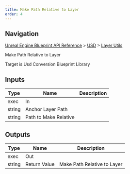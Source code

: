 ```yaml
---
title: Make Path Relative to Layer
order: 4
---
```

## Navigation

[Unreal Engine Blueprint API Reference](https://dev.epicgames.com/documentation/en-us/unreal-engine/BlueprintAPI) > [USD](https://dev.epicgames.com/documentation/en-us/unreal-engine/BlueprintAPI/USD) > [Layer Utils](https://dev.epicgames.com/documentation/en-us/unreal-engine/BlueprintAPI/USD/LayerUtils)

Make Path Relative to Layer

Target is Usd Conversion Blueprint Library

## Inputs

| Type | Name | Description |
| --- | --- | --- |
| exec | In |  |
| string | Anchor Layer Path |  |
| string | Path to Make Relative |  |

## Outputs

| Type | Name | Description |
| --- | --- | --- |
| exec | Out |  |
| string | Return Value | Make Path Relative to Layer |
